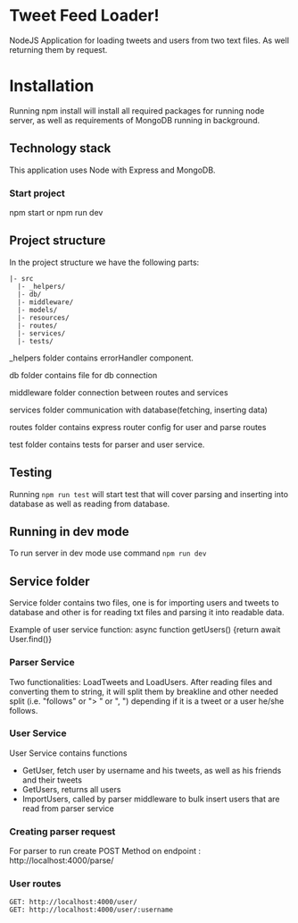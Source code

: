 # Tweet Feed Loader!

NodeJS Application for loading tweets and users from two text files. As well returning them by request.


# Installation

Running npm install will install all required packages for running node server,
as well as requirements of MongoDB running in background.

## Technology stack

This application uses Node with Express and MongoDB.

### Start project

npm start or npm run dev

## Project structure

In the project structure we have the following parts:
```
|- src
  |- _helpers/
  |- db/
  |- middleware/
  |- models/
  |- resources/
  |- routes/
  |- services/
  |- tests/
```
_helpers folder contains errorHandler component.

db folder contains file for db connection

middleware folder connection between routes and services

services folder communication with database(fetching, inserting data)

routes folder contains express router config for user and parse routes

test folder contains tests for parser and user service.

## Testing

Running `npm run test` will start test that will cover parsing and inserting into database as well as reading from database.

## Running in dev mode

To run server in dev mode use command `npm run dev`


## Service folder
Service folder contains two files, one is for importing users and tweets to database and other is for reading txt files and parsing it into readable data.
		
Example of user service function:
    async  function getUsers() {return  await User.find()}
    


### Parser Service
Two functionalities: LoadTweets and LoadUsers.
After reading files and converting them to string, it will split them by breakline and other needed split (i.e. "follows" or "> " or ", ") depending if it is a tweet or a user he/she follows.
### User Service
User Service contains functions

 - GetUser,  fetch user by username and his tweets, as well as his friends and their tweets
 - GetUsers, returns all users
 - ImportUsers, called by parser middleware to bulk insert users that are read from parser service

### Creating parser request

For parser to run create POST Method on endpoint : http://localhost:4000/parse/

### User routes

	GET: http://localhost:4000/user/
	GET: http://localhost:4000/user/:username
	
